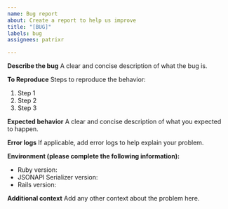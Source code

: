 ```yaml
---
name: Bug report
about: Create a report to help us improve
title: "[BUG]"
labels: bug
assignees: patrixr

---
```


**Describe the bug**
A clear and concise description of what the bug is.

**To Reproduce**
Steps to reproduce the behavior:
1.  Step 1
2. Step 2
3. Step 3

**Expected behavior**
A clear and concise description of what you expected to happen.

**Error logs**
If applicable, add error logs to help explain your problem.

**Environment (please complete the following information):**
 - Ruby version:
 - JSONAPI Serializer version:
 - Rails version:

**Additional context**
Add any other context about the problem here.
